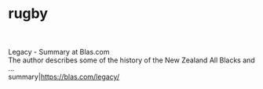 # rugby<br><br>

Legacy - Summary at Blas.com<br>The author describes some of the history of the New Zealand All Blacks and …<br>summary|https://blas.com/legacy/<br><br>
